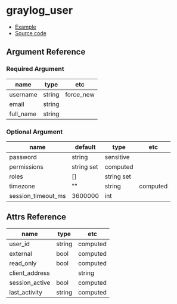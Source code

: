 # graylog_user

* [Example](../../examples/v0.12/user.tf)
* [Source code](../../graylog/terraform/resource_user.go)

## Argument Reference

### Required Argument

name | type | etc
--- | --- | ---
username | string | force_new
email | string |
full_name | string |

### Optional Argument

name | default | type | etc
--- | --- | --- | ---
password | string | sensitive
permissions | string set | computed
roles | [] | string set |
timezone | "" | string | computed
session_timeout_ms | 3600000 | int |

## Attrs Reference

name | type | etc
--- | --- | ---
user_id | string | computed
external | bool | computed
read_only | bool | computed
client_address | | string | computed
session_active | bool | computed
last_activity | string | computed
